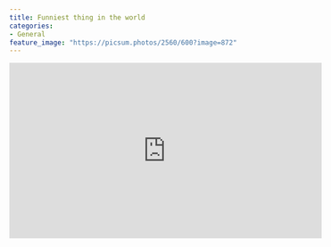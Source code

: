 ```yaml
---
title: Funniest thing in the world
categories:
- General
feature_image: "https://picsum.photos/2560/600?image=872"
---
```

<iframe width="560" height="315" src="https://www.youtube.com/embed/sJnFTm77yG0" title="YouTube video player" frameborder="0" allow="accelerometer; autoplay; clipboard-write; encrypted-media; gyroscope; picture-in-picture" allowfullscreen></iframe>

